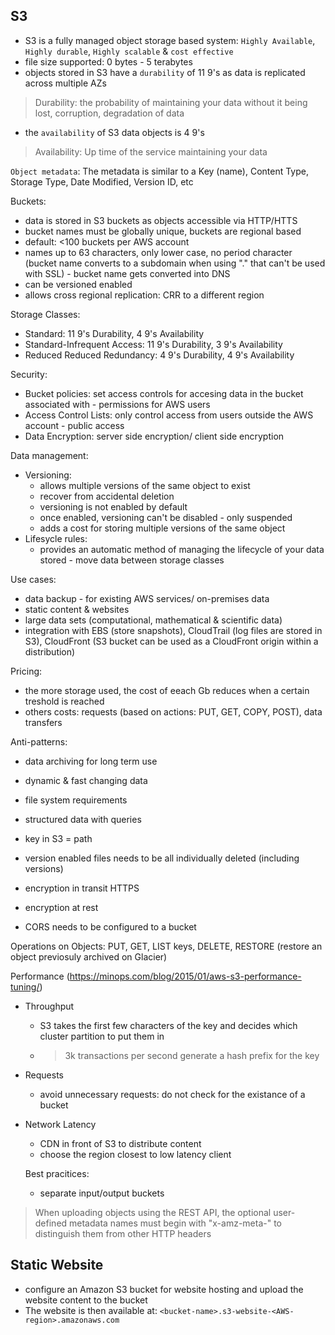 ## S3 ##
- S3 is a fully managed object storage based system: `Highly Available`, `Highly durable`, `Highly scalable` & `cost effective`
- file size supported: 0 bytes - 5 terabytes
- objects stored in S3 have a `durability` of 11 9's as data is replicated across multiple AZs

> Durability: the probability of maintaining your data without it being lost, corruption, degradation of data

- the `availability` of S3 data objects is 4 9's

> Availability: Up time of the service maintaining your data

`Object metadata`: The metadata is similar to a Key (name), Content Type, Storage Type, Date Modified, Version ID, etc

Buckets:
- data is stored in S3 buckets as objects accessible via HTTP/HTTS
- bucket names must be globally unique, buckets are regional based
- default: <100 buckets per AWS account
- names up to 63 characters, only lower case, no period character (bucket name converts to a subdomain when using "." that can't be used with SSL) - bucket name gets converted into DNS
- can be versioned enabled
- allows cross regional replication: CRR to a different region

Storage Classes:
- Standard: 11 9's Durability, 4 9's Availability
- Standard-Infrequent Access: 11 9's Durability, 3 9's Availability
- Reduced Reduced Redundancy: 4 9's Durability, 4 9's Availability

Security:
- Bucket policies: set access controls for accesing data in the bucket associated with - permissions for AWS users
- Access Control Lists: only control access from users outside the AWS account - public access
- Data Encryption: server side encryption/ client side encryption

Data management:
- Versioning: 
  * allows multiple versions of the same object to exist
  * recover from accidental deletion
  * versioning is not enabled by default
  * once enabled, versioning can't be disabled - only suspended
  * adds a cost for storing multiple versions of the same object
- Lifesycle rules:
  * provides an automatic method of managing the lifecycle of your data stored - move data between storage classes

Use cases:
- data backup - for existing AWS services/ on-premises data
- static content & websites
- large data sets (computational, mathematical & scientific data)
- integration with EBS (store snapshots), CloudTrail (log files are stored in S3), CloudFront (S3 bucket can be used as a CloudFront origin within a distribution)

Pricing:
- the more storage used, the cost of eeach Gb reduces when a certain treshold is reached
- others costs: requests (based on actions: PUT, GET, COPY, POST), data transfers

Anti-patterns:
- data archiving for long term use
- dynamic & fast changing data
- file system requirements
- structured data with queries

- key in S3 = path 
- version enabled files needs to be all individually deleted (including versions)
- encryption in transit HTTPS
- encryption at rest
- CORS needs to be configured to a bucket

Operations on Objects: PUT, GET, LIST keys, DELETE, RESTORE (restore an object previosuly archived on Glacier)

Performance (https://minops.com/blog/2015/01/aws-s3-performance-tuning/)
- Throughput
  * S3 takes the first few characters of the key and decides which cluster partition to put them in
  * > 3k transactions per second generate a hash prefix for the key

- Requests
  * avoid unnecessary requests: do not check for the existance of a bucket

- Network Latency
  * CDN in front of S3 to distribute content
  * choose the region closest to low latency client
  
  Best pracitices:
  - separate input/output buckets

> When uploading objects using the REST API, the optional user-defined metadata names must begin with "x-amz-meta-" to distinguish them from other HTTP headers

## Static Website ##
- configure an Amazon S3 bucket for website hosting and upload the website content to the bucket
- The website is then available at: `<bucket-name>.s3-website-<AWS-region>.amazonaws.com`

